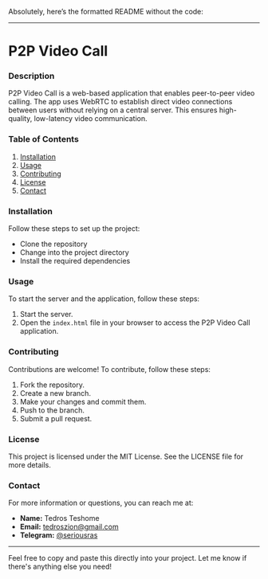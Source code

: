 Absolutely, here’s the formatted README without the code:

---

# P2P Video Call

### Description
P2P Video Call is a web-based application that enables peer-to-peer video calling. The app uses WebRTC to establish direct video connections between users without relying on a central server. This ensures high-quality, low-latency video communication.

### Table of Contents
1. [Installation](#installation)
2. [Usage](#usage)
3. [Contributing](#contributing)
4. [License](#license)
5. [Contact](#contact)

### Installation
Follow these steps to set up the project:

- Clone the repository
- Change into the project directory
- Install the required dependencies

### Usage
To start the server and the application, follow these steps:

1. Start the server.
2. Open the `index.html` file in your browser to access the P2P Video Call application.

### Contributing
Contributions are welcome! To contribute, follow these steps:

1. Fork the repository.
2. Create a new branch.
3. Make your changes and commit them.
4. Push to the branch.
5. Submit a pull request.

### License
This project is licensed under the MIT License. See the LICENSE file for more details.

### Contact
For more information or questions, you can reach me at:

- **Name:** Tedros Teshome
- **Email:** [tedroszion@gmail.com](mailto:tedroszion@gmail.com)
- **Telegram:** [@seriousras](https://t.me/seriousras)

---

Feel free to copy and paste this directly into your project. Let me know if there's anything else you need!
